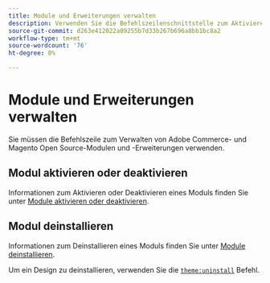 ```yaml
---
title: Module und Erweiterungen verwalten
description: Verwenden Sie die Befehlszeilenschnittstelle zum Aktivieren, Deaktivieren und Deinstallieren von Adobe Commerce- und Magento Open Source-Modulen und -Erweiterungen.
source-git-commit: d263e412022a89255b7d33b267b696a8bb1bc8a2
workflow-type: tm+mt
source-wordcount: '76'
ht-degree: 0%

---
```



# Module und Erweiterungen verwalten

Sie müssen die Befehlszeile zum Verwalten von Adobe Commerce- und Magento Open Source-Modulen und -Erweiterungen verwenden.

## Modul aktivieren oder deaktivieren

Informationen zum Aktivieren oder Deaktivieren eines Moduls finden Sie unter [Module aktivieren oder deaktivieren](../../installation/tutorials/manage-modules.md).

## Modul deinstallieren

Informationen zum Deinstallieren eines Moduls finden Sie unter [Module deinstallieren](../../installation/tutorials/uninstall-modules.md).

Um ein Design zu deinstallieren, verwenden Sie die [`theme:uninstall`](../../installation/tutorials/themes.md) Befehl.
